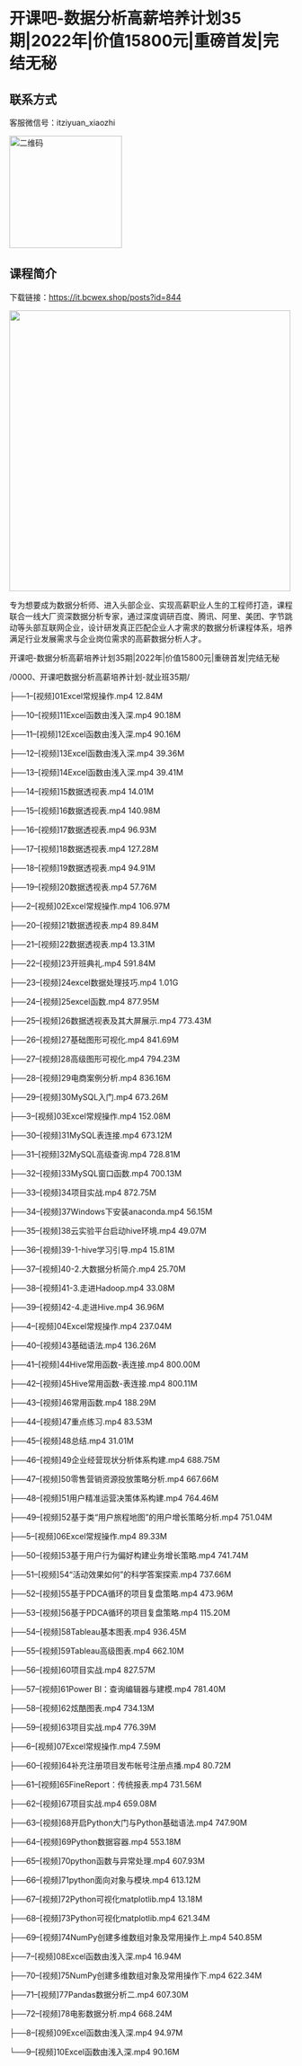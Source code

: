 # 开课吧-数据分析高薪培养计划35期|2022年|价值15800元|重磅首发|完结无秘

## 联系方式

客服微信号：itziyuan_xiaozhi

<img src="https://ziyuanyun.oss-cn-guangzhou.aliyuncs.com/common/20240614073449/666b82192834a.jpg" width="200" height="200" alt="二维码">

## 课程简介

下载链接：https://it.bcwex.shop/posts?id=844

<img src="https://ziyuanyun.oss-cn-guangzhou.aliyuncs.com/yun/20240515152342/664462fee6760.jpg" width="500" alt="">

  专为想要成为数据分析师、进入头部企业、实现高薪职业人生的工程师打造，课程联合一线大厂资深数据分析专家，通过深度调研百度、腾讯、阿里、美团、字节跳动等头部互联网企业，设计研发真正匹配企业人才需求的数据分析课程体系，培养满足行业发展需求与企业岗位需求的高薪数据分析人才。

 开课吧-数据分析高薪培养计划35期|2022年|价值15800元|重磅首发|完结无秘



 /0000、开课吧数据分析高薪培养计划-就业班35期/

 ├──1–[视频]01Excel常规操作.mp4 12.84M

 ├──10–[视频]11Excel函数由浅入深.mp4 90.18M

 ├──11–[视频]12Excel函数由浅入深.mp4 90.16M

 ├──12–[视频]13Excel函数由浅入深.mp4 39.36M

 ├──13–[视频]14Excel函数由浅入深.mp4 39.41M

 ├──14–[视频]15数据透视表.mp4 14.01M

 ├──15–[视频]16数据透视表.mp4 140.98M

 ├──16–[视频]17数据透视表.mp4 96.93M

 ├──17–[视频]18数据透视表.mp4 127.28M

 ├──18–[视频]19数据透视表.mp4 94.91M

 ├──19–[视频]20数据透视表.mp4 57.76M

 ├──2–[视频]02Excel常规操作.mp4 106.97M

 ├──20–[视频]21数据透视表.mp4 89.84M

 ├──21–[视频]22数据透视表.mp4 13.31M

 ├──22–[视频]23开班典礼.mp4 591.84M

 ├──23–[视频]24excel数据处理技巧.mp4 1.01G

 ├──24–[视频]25excel函数.mp4 877.95M

 ├──25–[视频]26数据透视表及其大屏展示.mp4 773.43M

 ├──26–[视频]27基础图形可视化.mp4 841.69M

 ├──27–[视频]28高级图形可视化.mp4 794.23M

 ├──28–[视频]29电商案例分析.mp4 836.16M

 ├──29–[视频]30MySQL入门.mp4 673.26M

 ├──3–[视频]03Excel常规操作.mp4 152.08M

 ├──30–[视频]31MySQL表连接.mp4 673.12M

 ├──31–[视频]32MySQL高级查询.mp4 728.81M

 ├──32–[视频]33MySQL窗口函数.mp4 700.13M

 ├──33–[视频]34项目实战.mp4 872.75M

 ├──34–[视频]37Windows下安装anaconda.mp4 56.15M

 ├──35–[视频]38云实验平台启动hive环境.mp4 49.07M

 ├──36–[视频]39-1-hive学习引导.mp4 15.81M

 ├──37–[视频]40-2.大数据分析简介.mp4 25.70M

 ├──38–[视频]41-3.走进Hadoop.mp4 33.08M

 ├──39–[视频]42-4.走进Hive.mp4 36.96M

 ├──4–[视频]04Excel常规操作.mp4 237.04M

 ├──40–[视频]43基础语法.mp4 136.26M

 ├──41–[视频]44Hive常用函数-表连接.mp4 800.00M

 ├──42–[视频]45Hive常用函数-表连接.mp4 800.11M

 ├──43–[视频]46常用函数.mp4 188.29M

 ├──44–[视频]47重点练习.mp4 83.53M

 ├──45–[视频]48总结.mp4 31.01M

 ├──46–[视频]49企业经营现状分析体系构建.mp4 688.75M

 ├──47–[视频]50零售营销资源投放策略分析.mp4 667.66M

 ├──48–[视频]51用户精准运营决策体系构建.mp4 764.46M

 ├──49–[视频]52基于类“用户旅程地图”的用户增长策略分析.mp4 751.04M

 ├──5–[视频]06Excel常规操作.mp4 89.33M

 ├──50–[视频]53基于用户行为偏好构建业务增长策略.mp4 741.74M

 ├──51–[视频]54“活动效果如何”的科学答案探索.mp4 737.66M

 ├──52–[视频]55基于PDCA循环的项目复盘策略.mp4 473.96M

 ├──53–[视频]56基于PDCA循环的项目复盘策略.mp4 115.20M

 ├──54–[视频]58Tableau基本图表.mp4 936.45M

 ├──55–[视频]59Tableau高级图表.mp4 662.10M

 ├──56–[视频]60项目实战.mp4 827.57M

 ├──57–[视频]61Power BI：查询编辑器与建模.mp4 781.40M

 ├──58–[视频]62炫酷图表.mp4 734.13M

 ├──59–[视频]63项目实战.mp4 776.39M

 ├──6–[视频]07Excel常规操作.mp4 7.59M

 ├──60–[视频]64补充注册项目发布帐号注册点播.mp4 80.72M

 ├──61–[视频]65FineReport：传统报表.mp4 731.56M

 ├──62–[视频]67项目实战.mp4 659.08M

 ├──63–[视频]68开启Python大门与Python基础语法.mp4 747.90M

 ├──64–[视频]69Python数据容器.mp4 553.18M

 ├──65–[视频]70python函数与异常处理.mp4 607.93M

 ├──66–[视频]71python面向对象与模块.mp4 613.12M

 ├──67–[视频]72Python可视化matplotlib.mp4 13.18M

 ├──68–[视频]73Python可视化matplotlib.mp4 621.34M

 ├──69–[视频]74NumPy创建多维数组对象及常用操作上.mp4 540.85M

 ├──7–[视频]08Excel函数由浅入深.mp4 16.94M

 ├──70–[视频]75NumPy创建多维数组对象及常用操作下.mp4 622.34M

 ├──71–[视频]77Pandas数据分析二.mp4 607.30M

 ├──72–[视频]78电影数据分析.mp4 668.24M

 ├──8–[视频]09Excel函数由浅入深.mp4 94.97M

 └──9–[视频]10Excel函数由浅入深.mp4 90.16M

  